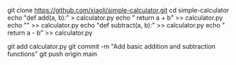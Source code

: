 git clone https://github.com/xiaoli/simple-calculator.git
cd simple-calculator
echo "def add(a, b):" > calculator.py
echo "    return a + b" >> calculator.py
echo "" >> calculator.py
echo "def subtract(a, b):" >> calculator.py
echo "    return a - b" >> calculator.py

git add calculator.py
git commit -m "Add basic addition and subtraction functions"
git push origin main
